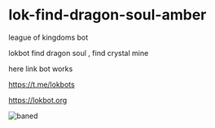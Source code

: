 # lok-find-dragon-soul-amber
league of kingdoms bot

lokbot find dragon soul , find crystal mine

here link bot works 

https://t.me/lokbots

https://lokbot.org

![baned](https://user-images.githubusercontent.com/130431327/231061917-3fe59f1c-87e8-486f-b6ab-0cca14045da6.png)
